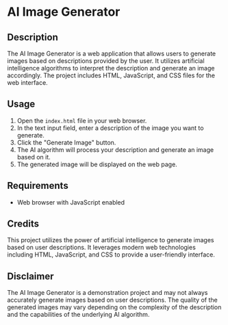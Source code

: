 # AI Image Generator

## Description

The AI Image Generator is a web application that allows users to generate images based on descriptions provided by the user. It utilizes artificial intelligence algorithms to interpret the description and generate an image accordingly. The project includes HTML, JavaScript, and CSS files for the web interface.

## Usage

1. Open the `index.html` file in your web browser.
2. In the text input field, enter a description of the image you want to generate.
3. Click the "Generate Image" button.
4. The AI algorithm will process your description and generate an image based on it.
5. The generated image will be displayed on the web page.

## Requirements

- Web browser with JavaScript enabled

## Credits

This project utilizes the power of artificial intelligence to generate images based on user descriptions. It leverages modern web technologies including HTML, JavaScript, and CSS to provide a user-friendly interface.

## Disclaimer

The AI Image Generator is a demonstration project and may not always accurately generate images based on user descriptions. The quality of the generated images may vary depending on the complexity of the description and the capabilities of the underlying AI algorithm.
